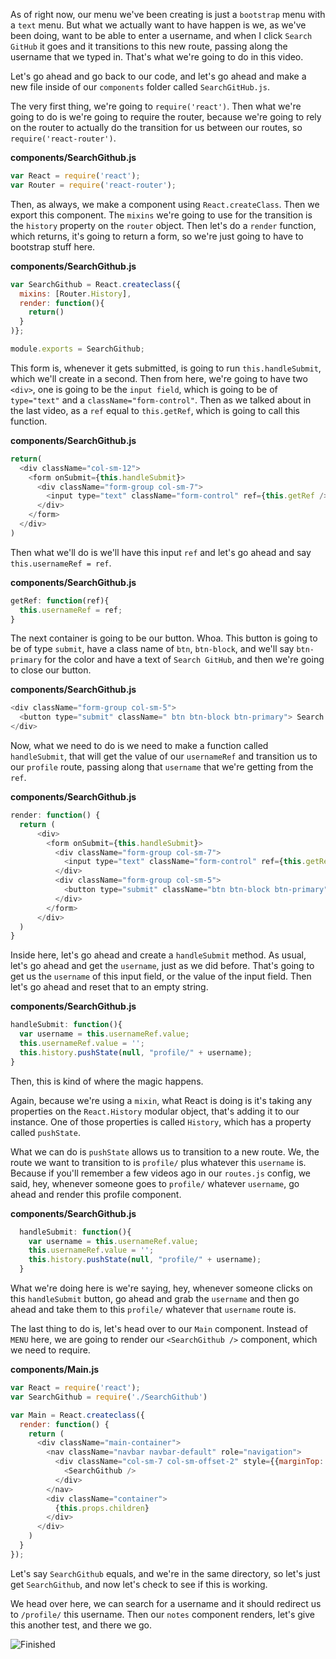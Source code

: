 As of right now, our menu we've been creating is just a `bootstrap` menu with a `text` menu. But what we actually want to have happen is we, as we've been doing, want to be able to enter a username, and when I click `Search GitHub` it goes and it transitions to this new route, passing along the username that we typed in. That's what we're going to do in this video.

Let's go ahead and go back to our code, and let's go ahead and make a new file inside of our `components` folder called `SearchGitHub.js`.

The very first thing, we're going to `require('react')`. Then what we're going to do is we're going to require the router, because we're going to rely on the router to actually do the transition for us between our routes, so `require('react-router')`.

**components/SearchGithub.js**
```javascript
var React = require('react');
var Router = require('react-router');
```
Then, as always, we make a component using `React.createClass`. Then we export this component. The `mixins` we're going to use for the transition is the `history` property on the `router` object. Then let's do a `render` function, which returns, it's going to return a form, so we're just going to have to bootstrap stuff here.

**components/SearchGithub.js**
``` javascript
var SearchGithub = React.createclass({
  mixins: [Router.History],
  render: function(){
    return()
  }
)};

module.exports = SearchGithub;
```
This form is, whenever it gets submitted, is going to run `this.handleSubmit`, which we'll create in a second. Then from here, we're going to have two `<div>`, one is going to be the `input field`, which is going to be of `type="text"` and a `className="form-control"`. Then as we talked about in the last video, as a `ref` equal to `this.getRef`, which is going to call this function.

**components/SearchGithub.js**
``` javascript
return(
  <div className="col-sm-12">
    <form onSubmit={this.handleSubmit}>
      <div className="form-group col-sm-7">
        <input type="text" className="form-control" ref={this.getRef />}
      </div>
    </form>
  </div>
)
```
Then what we'll do is we'll have this input `ref` and let's go ahead and say `this.usernameRef = ref`.

**components/SearchGithub.js**
``` javascript
getRef: function(ref){
  this.usernameRef = ref;
}
```
The next container is going to be our button. Whoa. This button is going to be of type `submit`, have a class name of `btn`, `btn-block`, and we'll say `btn-primary` for the color and have a text of `Search GitHub`, and then we're going to close our button.

**components/SearchGithub.js**
``` javascript
<div className="form-group col-sm-5">
  <button type="submit" className=" btn btn-block btn-primary"> Search GitHub</button>
</div>
```
Now, what we need to do is we need to make a function called `handleSubmit`, that will get the value of our `usernameRef` and transition us to our `profile` route, passing along that `username` that we're getting from the `ref`.

**components/SearchGithub.js**
```javascript
render: function() {
  return (
      <div>
        <form onSubmit={this.handleSubmit}>
          <div className="form-group col-sm-7">
            <input type="text" className="form-control" ref={this.getRef} />
          </div>
          <div className="form-group col-sm-5">
            <button type="submit" className="btn btn-block btn-primary"> Search GitHub </button>
          </div>
        </form>
      </div>
  )
}
```    
Inside here, let's go ahead and create a `handleSubmit` method. As usual, let's go ahead and get the `username`, just as we did before. That's going to get us the `username` of this input field, or the value of the input field. Then let's go ahead and reset that to an empty string.

**components/SearchGithub.js**
``` javascript
handleSubmit: function(){
  var username = this.usernameRef.value;
  this.usernameRef.value = '';
  this.history.pushState(null, "profile/" + username);
}
```
Then, this is kind of where the magic happens.

Again, because we're using a `mixin`, what React is doing is it's taking any properties on the `React.History` modular object, that's adding it to our instance. One of those properties is called `History`, which has a property called `pushState`.

What we can do is `pushState` allows us to transition to a new route. We, the route we want to transition to is `profile/` plus whatever this `username` is. Because if you'll remember a few videos ago in our `routes.js` config, we said, hey, whenever someone goes to `profile/` whatever `username`, go ahead and render this profile component.

**components/SearchGithub.js**
``` javascript
  handleSubmit: function(){
    var username = this.usernameRef.value;
    this.usernameRef.value = '';
    this.history.pushState(null, "profile/" + username);
  }
```
What we're doing here is we're saying, hey, whenever someone clicks on this `handleSubmit` button, go ahead and grab the `username` and then go ahead and take them to this `profile/` whatever that `username` route is.

The last thing to do is, let's head over to our `Main` component. Instead of `MENU` here, we are going to render our `<SearchGithub />` component, which we need to require.

**components/Main.js**
``` javascript
var React = require('react');
var SearchGithub = require('./SearchGithub')

var Main = React.createclass({
  render: function() {
    return (
      <div className="main-container">
        <nav className="navbar navbar-default" role="navigation">
          <div className="col-sm-7 col-sm-offset-2" style={{marginTop: 15}}>
            <SearchGithub />
          </div>
        </nav>
        <div className="container">
          {this.props.children}
        </div>
      </div>
    )
  }
});
```
Let's say `SearchGithub` equals, and we're in the same directory, so let's just get `SearchGithub`, and now let's check to see if this is working.

We head over here, we can search for a username and it should redirect us to `/profile/` this username. Then our `notes` component renders, let's give this another test, and there we go.

![Finished](https://d2eip9sf3oo6c2.cloudfront.net/asciicasts/github-notetaker-egghead/08-finished.png)
